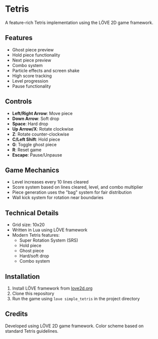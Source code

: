 # Tetris

A feature-rich Tetris implementation using the LÖVE 2D game framework.

## Features

- Ghost piece preview
- Hold piece functionality 
- Next piece preview
- Combo system
- Particle effects and screen shake
- High score tracking
- Level progression
- Pause functionality

## Controls

- **Left/Right Arrow**: Move piece
- **Down Arrow**: Soft drop
- **Space**: Hard drop
- **Up Arrow/X**: Rotate clockwise
- **Z**: Rotate counter-clockwise
- **C/Left Shift**: Hold piece
- **G**: Toggle ghost piece
- **R**: Reset game
- **Escape**: Pause/Unpause

## Game Mechanics

- Level increases every 10 lines cleared
- Score system based on lines cleared, level, and combo multiplier
- Piece generation uses the "bag" system for fair distribution
- Wall kick system for rotation near boundaries

## Technical Details

- Grid size: 10x20
- Written in Lua using LÖVE framework
- Modern Tetris features:
  - Super Rotation System (SRS)
  - Hold piece
  - Ghost piece
  - Hard/soft drop
  - Combo system

## Installation

1. Install LÖVE framework from [love2d.org](https://love2d.org)
2. Clone this repository
3. Run the game using `love simple_tetris` in the project directory

## Credits

Developed using LÖVE 2D game framework. Color scheme based on standard Tetris guidelines.
